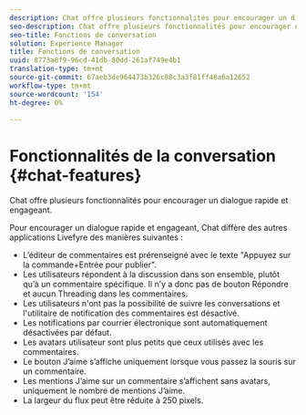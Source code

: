 ```yaml
---
description: Chat offre plusieurs fonctionnalités pour encourager un dialogue rapide et engageant.
seo-description: Chat offre plusieurs fonctionnalités pour encourager un dialogue rapide et engageant.
seo-title: Fonctions de conversation
solution: Experience Manager
title: Fonctions de conversation
uuid: 8773a8f9-96cd-41db-80dd-261af749e4b1
translation-type: tm+mt
source-git-commit: 67aeb3de964473b326c88c3a3f81ff48a6a12652
workflow-type: tm+mt
source-wordcount: '154'
ht-degree: 0%

---
```



# Fonctionnalités de la conversation {#chat-features}

Chat offre plusieurs fonctionnalités pour encourager un dialogue rapide et engageant.



Pour encourager un dialogue rapide et engageant, Chat diffère des autres applications Livefyre des manières suivantes :

* L’éditeur de commentaires est prérenseigné avec le texte &quot;Appuyez sur la commande+Entrée pour publier&quot;.
* Les utilisateurs répondent à la discussion dans son ensemble, plutôt qu’à un commentaire spécifique. Il n’y a donc pas de bouton Répondre et aucun Threading dans les commentaires.
* Les utilisateurs n&#39;ont pas la possibilité de suivre les conversations et l&#39;utilitaire de notification des commentaires est désactivé.
* Les notifications par courrier électronique sont automatiquement désactivées par défaut.
* Les avatars utilisateur sont plus petits que ceux utilisés avec les commentaires.
* Le bouton J’aime s’affiche uniquement lorsque vous passez la souris sur un commentaire.
* Les mentions J’aime sur un commentaire s’affichent sans avatars, uniquement le nombre de mentions J’aime.
* La largeur du flux peut être réduite à 250 pixels.

